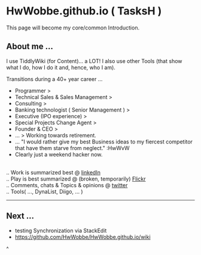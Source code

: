 # HwWobbe.github.io ( TasksH )

This page will become my core/common Introduction.

<h2> About me ...</h2>

I use TiddlyWiki (for Content)... a LOT!  I also use other Tools (that show what I do, how I do it and, hence, who I am).

Transitions during a 40+ year career ...

* Programmer >
* Technical Sales & Sales Management > 
* Consulting > 
* Banking technologist ( Senior Management ) > 
* Executive (IPO experience) > 
* Special Projects Change Agent >
* Founder & CEO >
* ... > Working towards retirement.
* ... "I would rather give my best Business ideas to my fiercest competitor that have them starve from neglect." :HwWvW
* Clearly just a weekend hacker now.

<br> .. Work is summarized best @ <a href="https://www.linkedin.com/in/hans-wobbe-37634a/">linkedIn</a>
<br> .. Play is best summarized @ (broken, temporarily) <a href="https://www.flickriver.com/photos/hwo/popular-interesting/">Flickr</a>
<br> .. Comments, chats & Topics & opinions @ <a href="https://twitter.com/HansWobbe">twitter</a>
<br> .. Tools( ..., DynaList, Diigo, ... )
<hr>

<h2> Next ...</h2>
  
* testing Synchronization via StackEdit
* https://github.com/HwWobbe/HwWobbe.github.io/wiki

^
